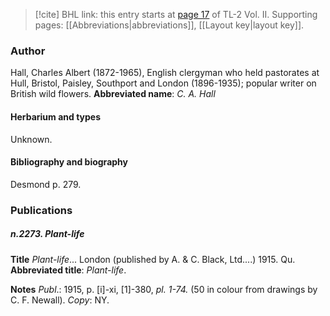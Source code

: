 > [!cite] BHL link: this entry starts at [page 17](https://www.biodiversitylibrary.org/page/33068259) of TL-2 Vol. II.
> Supporting pages: [[Abbreviations|abbreviations]], [[Layout key|layout key]].

### Author

Hall, Charles Albert (1872-1965), English clergyman who held pastorates at Hull, Bristol, Paisley, Southport and London (1896-1935); popular writer on British wild flowers. 
**Abbreviated name**: *C. A. Hall*

#### Herbarium and types

Unknown.

#### Bibliography and biography

Desmond p. 279.

### Publications

##### n.2273. Plant-life

**Title**
*Plant-life*... London (published by A. & C. Black, Ltd....) 1915. Qu.
**Abbreviated title**: *Plant-life*.

**Notes**
*Publ*.: 1915, p. \[i\]-xi, \[1\]-380, *pl. 1-74.* (50 in colour from drawings by C. F. Newall). *Copy*: NY.

